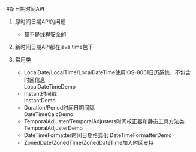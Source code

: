 #新日期时间API

1. 原时间日期API的问题
    * 都不是线程安全的
    
2. 新时间日期API都在java.time包下

3. 常用类
    * LocalDate/LocalTime/LocalDateTime使用IOS-8061日历系统，不包含时区信息   
        LocalDateTimeDemo
    * Instant时间戳    
        InstantDemo
    * Duration/Period时间日期间隔   
        DateTimeCalcDemo
    * TemporalAdjuster/TemporalAdjusters时间校正器和静态工具方法类  
        TemporalAdjusterDemo
    * DateTimeFormatter时间日期格式化
        DateTimeFormatterDemo
    * ZonedDate/ZonedTime/ZonedDateTime加入时区支持
        